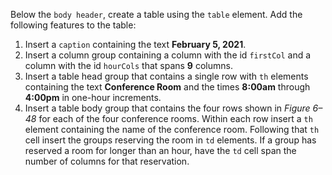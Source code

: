 Below the `body header`, create a table using the `table` element. Add the following features to the table:

1. Insert a `caption` containing the text **February 5, 2021**.
2. Insert a column group containing a column with the id `firstCol` and a column with the id `hourCols` that spans **9** columns.
3. Insert a table head group that contains a single row with `th` elements containing the text **Conference Room** and the times **8:00am** through **4:00pm** in one-hour increments.
4. Insert a table body group that contains the four rows shown in _Figure 6–48_ for each of the four conference rooms. Within each row insert a `th` element containing the name of the conference room. Following that `th` cell insert the groups reserving the room in `td` elements. If a group has reserved a room for longer than an hour, have the `td` cell span the number of columns for that reservation.
